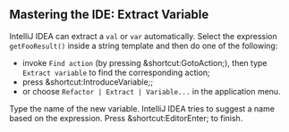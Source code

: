 ## Mastering the IDE: Extract Variable

IntelliJ IDEA can extract a `val` or `var` automatically.
Select the expression `getFooResult()` inside a string template
and then do one of the following:
* invoke <span class="control">`Find action`</span> (by pressing <span class="shortcut">&shortcut:GotoAction;</span>),
then type `Extract variable` to find the corresponding action;
* press <span class="shortcut">&shortcut:IntroduceVariable;</span>;
* or choose <span class="control">`Refactor | Extract | Variable...`</span>
in the application menu.

Type the name of the new variable. IntelliJ IDEA tries to suggest a name
based on the expression. Press
<span class="shortcut">&shortcut:EditorEnter;</span> to finish.